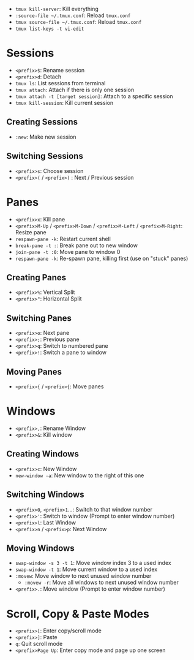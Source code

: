 * `tmux kill-server`: Kill everything
* `:source-file ~/.tmux.conf`: Reload `tmux.conf`
* `tmux source-file ~/.tmux.conf`: Reload `tmux.conf`
* `tmux list-keys -t vi-edit`

# Sessions

* `<prefix>$`: Rename session
* `<prefix>d`: Detach
* `tmux ls`: List sessions from terminal
* `tmux attach`: Attach if there is only one session
* `tmux attach -t [target session]`: Attach to a specific session
* `tmux kill-session`: Kill current session

## Creating Sessions

* `:new`: Make new session

## Switching Sessions

* `<prefix>s`: Choose session
* `<prefix>(` / `<prefix>)` : Next / Previous session

# Panes

* `<prefix>x`: Kill pane
* `<prefix>M-Up` / `<prefix>M-Down` / `<prefix>M-Left` / `<prefix>M-Right`: Resize pane
* `respawn-pane -k`: Restart current shell
* `break-pane -t :`: Break pane out to new window
* `join-pane -t :0`: Move pane to window 0
* `respawn-pane -k`: Re-spawn pane, killing first (use on "stuck" panes)

## Creating Panes

* `<prefix>%`: Vertical Split
* `<prefix>"`: Horizontal Split

## Switching Panes

* `<prefix>o`: Next pane
* `<prefix>;`: Previous pane
* `<prefix>q`: Switch to numbered pane
* `<prefix>!`: Switch a pane to window

## Moving Panes

* `<prefix>{` / `<prefix>{`: Move panes

# Windows

* `<prefix>,`: Rename Window
* `<prefix>&`: Kill window

## Creating Windows

* `<prefix>c`: New Window
* `new-window -a`: New window to the right of this one

## Switching Windows

* `<prefix>0`, `<prefix>1`...: Switch to that window number
* `<prefix>'`: Switch to window (Prompt to enter window number)
* `<prefix>l`: Last Window
* `<prefix>n` / `<prefix>p`: Next Window

## Moving Windows

* `swap-window -s 3 -t 1`: Move window index 3 to a used index
* `swap-window -t 1`: Move current window to a used index
* `:movew`: Move window to next unused window number
	* `:movew -r`: Move all windows to next unused window number
* `<prefix>.`: Move window (Prompt to enter window number)

# Scroll, Copy & Paste Modes

* `<prefix>[`: Enter copy/scroll mode
* `<prefix>]`: Paste
* `q`: Quit scroll mode
* `<prefix>Page Up`: Enter copy mode and page up one screen
